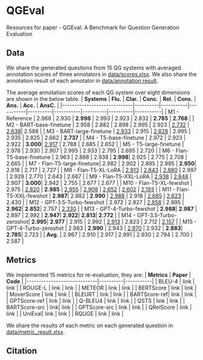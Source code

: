 # QGEval
Resources for paper - QGEval: A Benchmark for Question Generation Evaluation

## Data
We share the generated questions from 15 QG systems with averaged annotation scores of three annotators in [data/scores.xlsx](https://github.com/WeipingFu/QGEval/blob/main/data/scores.xlsx).
We also share the annotation result of each annotator in [data/annotation result](https://github.com/WeipingFu/QGEval/tree/main/data/annotation%20result).

The average annotation scores of each QG system over eight dimensions are shown in the below table.
| **Systems**                | **Flu.** | **Clar.** | **Conc.** | **Rel.** | **Cons.** | **Ans.** | **Acc.** | **AnsC.** |
|-----------------------------|----------|-----------|-----------|----------|-----------|----------|----------|-----------|
| M1 - Reference              | 2.968    | 2.930     | **2.998** | 2.993    | 2.923     | 2.832    | **2.785** | **2.768** |
| M2 - BART-base-finetune     | 2.958    | 2.882     | 2.898     | 2.995    | 2.923     | <u>2.732</u>  | <span style="text-decoration:underline;">2.638</span>| 2.588     |
| M3 - BART-large-finetune    | <span style="text-decoration:underline;">2.933</span>  | 2.915     | <span style="text-decoration:underline;">2.828</span>   | 2.995    | 2.935     | 2.825    | 2.662    | **2.737** |
| M4 - T5-base-finetune       | 2.972    | 2.923     | 2.922     | **3.000**| <span style="text-decoration:underline;">2.917</span>   | 2.788    | 2.685    | 2.652     |
| M5 - T5-large-finetune      | 2.978    | 2.930     | 2.907     | 2.995    | 2.933     | 2.795    | 2.695    | 2.720     |
| M6 - Flan-T5-base-finetune | 2.963    | 2.888     | 2.938     | **2.998**| 2.925     | 2.775    | 2.708    | 2.665     |
| M7 - Flan-T5-large-finetune| 2.982    | 2.902     | 2.895     | 2.995    | **2.950**| 2.818    | 2.717    | 2.727     |
| M8 - Flan-T5-XL-LoRA        | <span style="text-decoration:underline;">2.913</span>  | <span style="text-decoration:underline;">2.843</span>   | <span style="text-decoration:underline;">2.880</span>   | 2.997    | 2.928     | 2.770    | 2.643    | 2.667     |
| M9 - Flan-T5-XXL-LoRA       | <span style="text-decoration:underline;">2.938</span>  | <span style="text-decoration:underline;">2.848</span>   | 2.907     | **3.000**| 2.942     | 2.755    | 2.677    | 2.677     |
| M10 - Flan-T5-XL-fewshot    | 2.975    | <span style="text-decoration:underline;">2.820</span>   | **2.985** | <span style="text-decoration:underline;">2.955</span>  | <span style="text-decoration:underline;">2.908</span>   | <span style="text-decoration:underline;">2.652</span>  | <span style="text-decoration:underline;">2.602</span>  | <span style="text-decoration:underline;">2.193</span>   |
| M11 - Flan-T5-XXL-fewshot   | **2.987**| 2.882     | **2.990** | <span style="text-decoration:underline;">2.988</span>  | 2.918     | <span style="text-decoration:underline;">2.685</span>  | <span style="text-decoration:underline;">2.623</span>  | 2.430     |
| M12 - GPT-3.5-Turbo-fewshot | 2.972    | 2.927     | <span style="text-decoration:underline;">2.858</span>   | 2.995    | **2.962**| **2.852**| 2.757    | <span style="text-decoration:underline;">2.330</span>   |
| M13 - GPT-4-Turbo-fewshot   | **2.988**| **2.987** | 2.897     | 2.992    | **2.947**| **2.922**| **2.813**| **2.772** |
| M14 - GPT-3.5-Turbo-zeroshot| **2.995**| **2.977** | 2.915     | 2.992    | <span style="text-decoration:underline;">2.913</span>   | 2.823    | 2.712    | <span style="text-decoration:underline;">2.157</span>   |
| M15 - GPT-4-Turbo-zeroshot  | 2.983    | **2.990** | 2.943     | <span style="text-decoration:underline;">2.970</span>  | 2.932     | **2.883**| **2.785**| 2.723     |
| **Avg.**                    | 2.967    | 2.910     | 2.917     | 2.991    | 2.930     | 2.794   | 2.700 | 2.587 |


## Metrics
We implemented 15 metrics for re-evaluation, they are:
| **Metrics**                | **Paper** | **Code** |
|-----------------------------|----------|-----------|
| BLEU-4            | link  |  link   |
| ROUGE-L     | link   | link   | 
| METEOR    | link  | link     | 
| BERTScore       | link   | link     | 
| MoverScore      | link   | link     | 
| BLEURT | link    | link     |
| BARTScore-ref| link    | link     |
| GPTScore-ref        | link  | link   | 
| Q-BLEU4       | link  | link   |
| QSTS    | link    | link   | 
| BARTScore-src   | link| link     | 
| GPTScore-src | link    | link     |
| QRelScore   | link | link | 
| UniEval| link | link | 
| RQUGE  | link   | link | 

We share the results of each metric on each generated question in [data/metric_result.xlsx](https://github.com/WeipingFu/QGEval/blob/main/data/metric_result.xlsx).

## Citation
